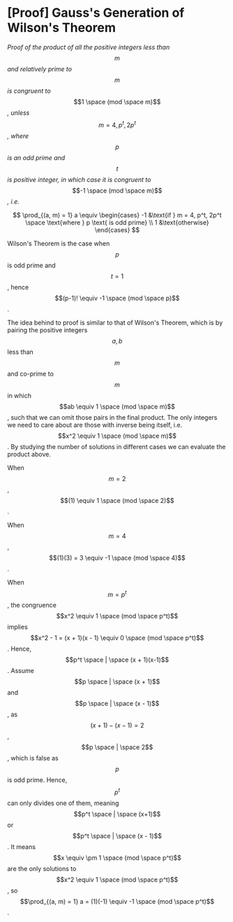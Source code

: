 # \[Proof] Gauss's Generation of Wilson's Theorem

_Proof of the product of all the positive integers less than_ $$m$$ _and relatively prime to_ $$m$$ _is congruent to_ $$1 \space (mod \space m)$$_, unless_ $$m = 4, p^t, 2p^t$$_, where_ $$p$$ _is an odd prime and_ $$t$$ _is positive integer, in which case it is congruent to_ $$-1 \space (mod \space m)$$_, i.e._

$$
\prod_{(a, m) = 1} a \equiv \begin{cases} -1 &\text{if } m = 4, p^t, 2p^t \space \text{where } p \text{ is odd prime} \\ 1 &\text{otherwise} \end{cases}
$$

Wilson's Theorem is the case when $$p$$ is odd prime and $$t = 1$$, hence $$(p-1)! \equiv -1 \space (mod \space p)$$.

The idea behind to proof is similar to that of Wilson's Theorem, which is by pairing the positive integers $$a, b$$ less than $$m$$ and co-prime to $$m$$ in which $$ab \equiv 1 \space (mod \space m)$$, such that we can omit those pairs in the final product. The only integers we need to care about are those with inverse being itself, i.e. $$x^2 \equiv 1 \space (mod \space m)$$. By studying the number of solutions in different cases we can evaluate the product above.

When $$m = 2$$, $$(1) \equiv 1 \space (mod \space 2)$$.

When $$m = 4$$, $$(1)(3) = 3 \equiv -1 \space (mod \space 4)$$.

When $$m = p^t$$, the congruence $$x^2 \equiv 1 \space (mod \space p^t)$$ implies $$x^2 - 1 = (x + 1)(x - 1) \equiv 0 \space (mod \space p^t)$$. Hence, $$p^t \space | \space (x + 1)(x-1)$$. Assume $$p \space | \space (x + 1)$$ and $$p \space | \space (x - 1)$$, as $$(x + 1) - (x - 1) = 2$$, $$p \space | \space 2$$, which is false as $$p$$ is odd prime. Hence, $$p^t$$ can only divides one of them, meaning $$p^t \space | \space (x+1)$$ or $$p^t \space | \space (x - 1)$$. It means $$x \equiv \pm 1 \space (mod \space p^t)$$ are the only solutions to $$x^2 \equiv 1 \space (mod \space p^t)$$, so $$\prod_{(a, m) = 1} a = (1)(-1) \equiv -1 \space (mod \space p^t)$$.

